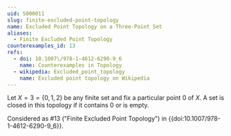 ```yaml
---
uid: S000011
slug: finite-excluded-point-topology
name: Excluded Point Topology on a Three-Point Set
aliases:
  - Finite Excluded Point Topology
counterexamples_id: 13
refs:
  - doi: 10.1007\/978-1-4612-6290-9_6
    name: Counterexamples in Topology
  - wikipedia: Excluded_point_topology
    name: Excluded point topology on Wikipedia
---
```

Let $X=3=\{0,1,2\}$ be any finite set and fix a particular point $0$ of $X$.
A set is closed in this topology if it contains $0$ or is empty.

Considered as #13 ("Finite Excluded Point Topology")
in {{doi:10.1007\/978-1-4612-6290-9_6}}.
